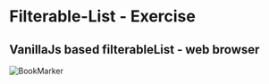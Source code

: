 # Filterable-List - Exercise
VanillaJs based filterableList - web browser
---

![BookMarker](https://github.com/r4nd3l/bookMarker/blob/master/img/filterable_list.png)
